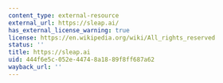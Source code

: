 ```yaml
---
content_type: external-resource
external_url: https://sleap.ai/
has_external_license_warning: true
license: https://en.wikipedia.org/wiki/All_rights_reserved
status: ''
title: https://sleap.ai
uid: 444f6e5c-052e-4474-8a18-89f8ff687a62
wayback_url: ''
---
```

